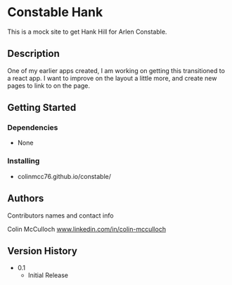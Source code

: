 # Constable Hank 

This is a mock site to get Hank Hill for Arlen Constable.

## Description

One of my earlier apps created, I am working on getting this transitioned to a react app. I want to improve on the layout a little more, and create new pages to link to on the page. 

## Getting Started

### Dependencies

* None

### Installing

* colinmcc76.github.io/constable/

## Authors

Contributors names and contact info

Colin McCulloch
www.linkedin.com/in/colin-mcculloch

## Version History

* 0.1
    * Initial Release